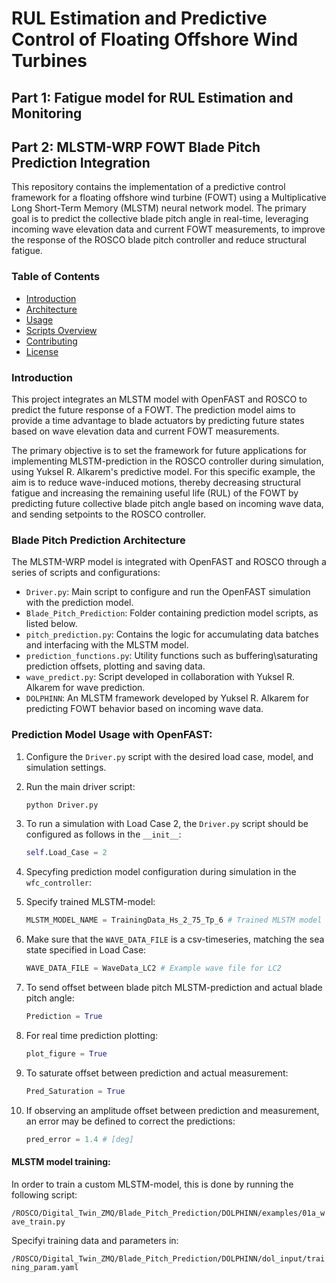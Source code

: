 # RUL Estimation and Predictive Control of Floating Offshore Wind Turbines

## Part 1: Fatigue model for RUL Estimation and Monitoring


## Part 2: MLSTM-WRP FOWT Blade Pitch Prediction Integration

This repository contains the implementation of a predictive control framework for a floating offshore wind turbine (FOWT) using a Multiplicative Long Short-Term Memory (MLSTM) neural network model. The primary goal is to predict the collective blade pitch angle in real-time, leveraging incoming wave elevation data and current FOWT measurements, to improve the response of the ROSCO blade pitch controller and reduce structural fatigue.

### Table of Contents
- [Introduction](#introduction)
- [Architecture](#architecture)
- [Usage](#usage)
- [Scripts Overview](#scripts-overview)
- [Contributing](#contributing)
- [License](#license)

### Introduction

This project integrates an MLSTM model with OpenFAST and ROSCO to predict the future response of a FOWT. The prediction model aims to provide a time advantage to blade actuators by predicting future states based on wave elevation data and current FOWT measurements.

The primary objective is to set the framework for future applications for implementing MLSTM-prediction in the ROSCO controller during simulation, using Yuksel R. Alkarem's predictive model. For this specific example, the aim is to reduce wave-induced motions, thereby decreasing structural fatigue and increasing the remaining useful life (RUL) of the FOWT by predicting future collective blade pitch angle based on incoming wave data, and sending setpoints to the ROSCO controller. 

### Blade Pitch Prediction Architecture

The MLSTM-WRP model is integrated with OpenFAST and ROSCO through a series of scripts and configurations:

- `Driver.py`: Main script to configure and run the OpenFAST simulation with the prediction model.
- `Blade_Pitch_Prediction`: Folder containing prediction model scripts, as listed below.
- `pitch_prediction.py`: Contains the logic for accumulating data batches and interfacing with the MLSTM model.
- `prediction_functions.py`: Utility functions such as buffering\saturating prediction offsets, plotting and saving data. 
- `wave_predict.py`: Script developed in collaboration with Yuksel R. Alkarem for wave prediction.
- `DOLPHINN`: An MLSTM framework developed by Yuksel R. Alkarem for predicting FOWT behavior based on incoming wave data.
  
### Prediction Model Usage with OpenFAST:

1. Configure the `Driver.py` script with the desired load case, model, and simulation settings.
2. Run the main driver script:
    ```bash
    python Driver.py
    ```
3. To run a simulation with Load Case 2, the `Driver.py` script should be configured as follows in the `__init__`:
    ```python
    self.Load_Case = 2
     ```
4. Specyfing prediction model configuration during simulation in the `wfc_controller`:

5. Specify trained MLSTM-model:
    ```python
    MLSTM_MODEL_NAME = TrainingData_Hs_2_75_Tp_6 # Trained MLSTM model
     ```

6. Make sure that the `WAVE_DATA_FILE` is a csv-timeseries, matching the sea state specified in Load Case:
    ```python
    WAVE_DATA_FILE = WaveData_LC2 # Example wave file for LC2
     ```
7. To send offset between blade pitch MLSTM-prediction and actual blade pitch angle:
    ```python
    Prediction = True 
     ```
    
8.  For real time prediction plotting:
    ```python
    plot_figure = True
     ```

9. To saturate offset between prediction and actual measurement:
    ```python
    Pred_Saturation = True
     ```

10. If observing an amplitude offset between prediction and measurement, an error may be defined to correct the predictions:
    ```python
    pred_error = 1.4 # [deg]
     ```

#### MLSTM model training:

In order to train a custom MLSTM-model, this is done by running the following script:

`/ROSCO/Digital_Twin_ZMQ/Blade_Pitch_Prediction/DOLPHINN/examples/01a_wave_train.py`

Specifyi training data and parameters in:

`/ROSCO/Digital_Twin_ZMQ/Blade_Pitch_Prediction/DOLPHINN/dol_input/training_param.yaml`

